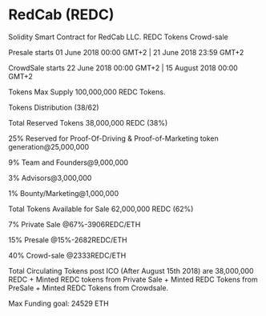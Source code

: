 # RedCab (REDC)
Solidity Smart Contract for RedCab LLC. REDC Tokens Crowd-sale

Presale starts    01 June 2018 00:00 GMT+2 | 21 June 2018 23:59 GMT+2

CrowdSale starts  22 June 2018 00:00 GMT+2 | 15 August 2018 00:00 GMT+2

Tokens Max Supply 100,000,000 REDC Tokens.


Tokens Distribution (38/62)

Total Reserved Tokens 38,000,000 REDC (38%)

25% Reserved for Proof-Of-Driving & Proof-of-Marketing token generation@25,000,000

9% Team and Founders@9,000,000

3% Advisors@3,000,000

1% Bounty/Marketing@1,000,000



Total Tokens Available for Sale 62,000,000 REDC (62%)

7% Private Sale @67%-3906REDC/ETH

15% Presale @15%-2682REDC/ETH

40% Crowd-sale @2333REDC/ETH



Total Circulating Tokens post ICO (After August 15th 2018) are 38,000,000 REDC + Minted REDC tokens from Private Sale + Minted REDC Tokens from PreSale + Minted REDC Tokens from Crowdsale.

Max Funding goal: 24529 ETH


